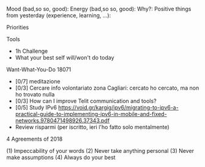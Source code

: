 Mood   (bad,so so, good):
Energy (bad,so so, good):
Why?:
Positive things from yesterday (experience, learning, ...):

Priorities

Tools
- 1h Challenge
- What your best self will/won't do today

Want-What-You-Do 18071
- [0/7] meditazione
- [0/3] Cercare info volontariato zona Cagliari: cercato ho cercato, ma non ho trovato nulla
- [0/3] How can I improve Telit communication and tools?
- [0/5] Study IPv6 https://void.gr/kargig/ipv6/migrating-to-ipv6-a-practical-guide-to-implementing-ipv6-in-mobile-and-fixed-networks.9780471498926.37343.pdf
- Review risparmi (per iscritto, ieri l'ho fatto solo mentalmente)

4 Agreements of 2018

(1) Impeccability of your words (2) Never take anything personal (3) Never make assumptions (4) Always do your best
